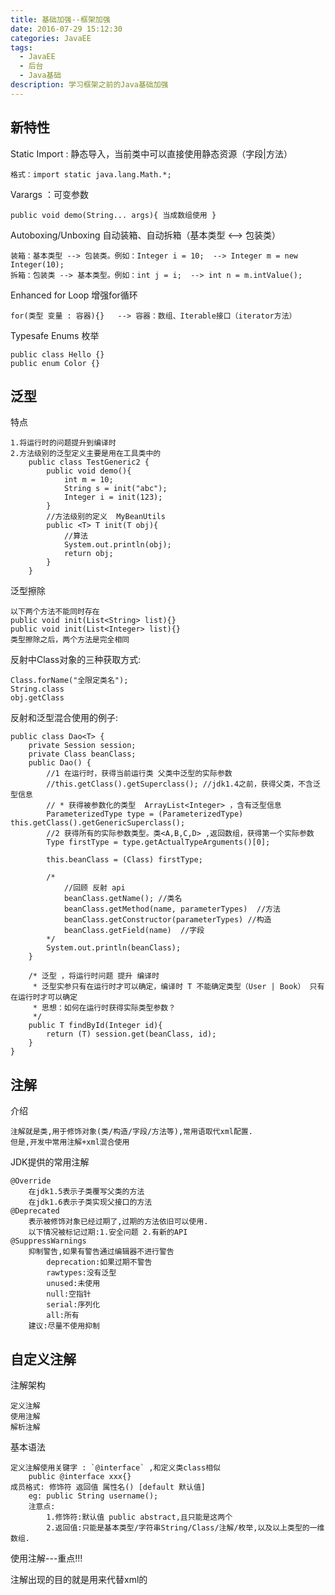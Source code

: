 ```yaml
---
title: 基础加强--框架加强
date: 2016-07-29 15:12:30
categories: JavaEE
tags:
  - JavaEE
  - 后台
  - Java基础
description: 学习框架之前的Java基础加强
---
```


## 新特性
Static Import : 静态导入，当前类中可以直接使用静态资源（字段|方法）

	格式：import static java.lang.Math.*;
Varargs ：可变参数

	public void demo(String... args){ 当成数组使用 }
Autoboxing/Unboxing 自动装箱、自动拆箱（基本类型 <--> 包装类）

	装箱：基本类型 --> 包装类。例如：Integer i = 10;  --> Integer m = new Integer(10);
	拆箱：包装类 --> 基本类型。例如：int j = i;  --> int n = m.intValue();
Enhanced for Loop 增强for循环

	for(类型 变量 : 容器){}   --> 容器：数组、Iterable接口（iterator方法）
Typesafe Enums 枚举

	public class Hello {}
	public enum Color {}


## 泛型

特点

	1.将运行时的问题提升到编译时
	2.方法级别的泛型定义主要是用在工具类中的
		public class TestGeneric2 {
			public void demo(){
				int m = 10;
				String s = init("abc");
				Integer i = init(123);
			}
			//方法级别的定义  MyBeanUtils
			public <T> T init(T obj){
				//算法
				System.out.println(obj);
				return obj;
			}
		}

泛型擦除

	以下两个方法不能同时存在
	public void init(List<String> list){}
	public void init(List<Integer> list){}
	类型擦除之后，两个方法是完全相同

反射中Class对象的三种获取方式:

	Class.forName("全限定类名");
	String.class
	obj.getClass

反射和泛型混合使用的例子:

	public class Dao<T> {
		private Session session;
		private Class beanClass;
		public Dao() {
			//1 在运行时，获得当前运行类 父类中泛型的实际参数
			//this.getClass().getSuperclass(); //jdk1.4之前，获得父类，不含泛型信息
			// * 获得被参数化的类型  ArrayList<Integer> ，含有泛型信息
			ParameterizedType type = (ParameterizedType) this.getClass().getGenericSuperclass();
			//2 获得所有的实际参数类型。类<A,B,C,D> ,返回数组，获得第一个实际参数
			Type firstType = type.getActualTypeArguments()[0];
			
			this.beanClass = (Class) firstType;
			
			/*
				//回顾 反射 api
				beanClass.getName(); //类名
				beanClass.getMethod(name, parameterTypes)  //方法
				beanClass.getConstructor(parameterTypes) //构造
				beanClass.getField(name)  //字段
			*/
			System.out.println(beanClass);
		}
		
		/* 泛型 ，将运行时问题 提升 编译时
		 * 泛型实参只有在运行时才可以确定，编译时 T 不能确定类型（User | Book） 只有在运行时才可以确定
		 * 思想：如何在运行时获得实际类型参数？
		 */
		public T findById(Integer id){
			return (T) session.get(beanClass, id);
		}
	}

## 注解
介绍

	注解就是类,用于修饰对象(类/构造/字段/方法等),常用语取代xml配置.
	但是,开发中常用注解+xml混合使用

JDK提供的常用注解

	@Override
		在jdk1.5表示子类覆写父类的方法
		在jdk1.6表示子类实现父接口的方法
	@Deprecated
		表示被修饰对象已经过期了,过期的方法依旧可以使用.
		以下情况被标记过期:1.安全问题 2.有新的API
	@SuppressWarnings
		抑制警告,如果有警告通过编辑器不进行警告
			deprecation:如果过期不警告
			rawtypes:没有泛型
			unused:未使用
			null:空指针
			serial:序列化
			all:所有
		建议:尽量不使用抑制
## 自定义注解
注解架构

	定义注解
	使用注解
	解析注解
基本语法
	
	定义注解使用关键字 : `@interface` ,和定义类class相似
		public @interface xxx{}
	成员格式: 修饰符 返回值 属性名() [default 默认值]
		eg: public String username();
		注意点:
			1.修饰符:默认值 public abstract,且只能是这两个
			2.返回值:只能是基本类型/字符串String/Class/注解/枚举,以及以上类型的一维数组.
使用注解---重点!!!
 

注解出现的目的就是用来代替xml的